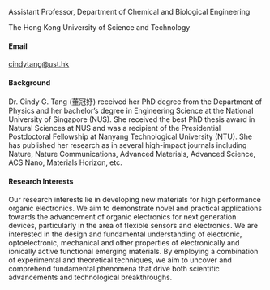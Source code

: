 


Assistant Professor, Department of Chemical and Biological Engineering

The Hong Kong University of Science and Technology


#### Email
cindytang@ust.hk


#### Background
Dr. Cindy G. Tang (董冠妤) received her PhD degree from the Department of Physics and her bachelor’s degree in Engineering Science at the National University of Singapore (NUS). She received the best PhD thesis award in Natural Sciences at NUS and was a recipient of the Presidential Postdoctoral Fellowship at Nanyang Technological University (NTU). She has published her research as in several high-impact journals including Nature, Nature Communications, Advanced Materials, Advanced Science, ACS Nano, Materials Horizon, etc.

#### Research Interests
Our research interests lie in developing new materials for high performance organic electronics. We aim to demonstrate novel and practical applications towards the advancement of organic electronics for next generation devices, particularly in the area of flexible sensors and electronics.  We are interested in the design and fundamental understanding of electronic, optoelectronic, mechanical and other properties of electronically and ionically active functional emerging materials. By employing a combination of experimental and theoretical techniques, we aim to uncover and comprehend fundamental phenomena that drive both scientific advancements and technological breakthroughs.
